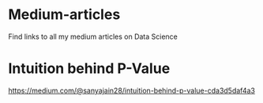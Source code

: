 # Medium-articles
Find links to all my medium articles on Data Science 

# Intuition behind P-Value
https://medium.com/@sanyajain28/intuition-behind-p-value-cda3d5daf4a3
